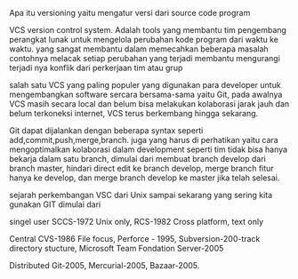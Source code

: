 Apa itu versioning
yaitu mengatur versi dari source code program

VCS version control system. Adalah tools yang membantu tim pengembang perangkat lunak untuk mengelola perubahan kode program dari waktu ke waktu. yang sangat membantu dalam memecahkan beberapa masalah contohnya melacak setiap perubahan yang terjadi membantu mengurangi terjadi nya konflik dari perkerjaan tim atau grup

salah satu VCS yang paling populer yang digunakan para developer untuk mengembangkan software sercara bersama-sama yaitu Git, pada awalnya VCS masih secara local dan belum bisa melakukan kolaborasi jarak jauh dan belum terkoneksi internet, VCS terus berkembang hingga sekarang.

Git dapat dijalankan dengan beberapa syntax seperti add,commit,push,merge,branch. juga yang harus di perhatikan yaitu cara mengoptimalkan kolaborasi dalam development seperti tim tidak bisa hanya bekarja dalam satu branch, dimulai dari membuat branch develop dari branch master, hindari direct edit ke branch develop, merge branch fitur hanya ke develop, dan merge branch develop ke master jika telah selesai.

sejarah perkembangan VSC dari Unix sampai sekarang yang sering kita gunakan GIT
dimulai dari 

singel user SCCS-1972 Unix only,  RCS-1982 Cross platform,  text only

Central CVS-1986 File focus,  Perforce - 1995,  Subversion-200-track directory stucture,  Microsoft Team Fondation Server-2005

Distributed Git-2005,  Mercurial-2005,  Bazaar-2005.
